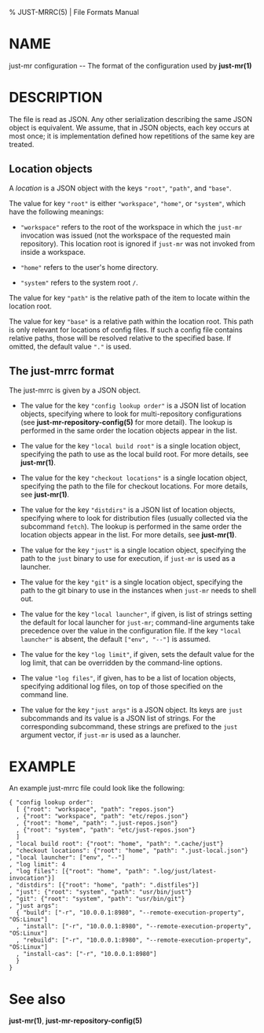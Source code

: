 % JUST-MRRC(5) | File Formats Manual

NAME
====

just-mr configuration -- The format of the configuration used by
**just-mr(1)**

DESCRIPTION
===========

The file is read as JSON. Any other serialization describing the same
JSON object is equivalent. We assume, that in JSON objects, each key
occurs at most once; it is implementation defined how repetitions of the
same key are treated.

Location objects
----------------

A *location* is a JSON object with the keys `"root"`, `"path"`, and
`"base"`.

The value for key `"root"` is either `"workspace"`, `"home"`, or
`"system"`, which have the following meanings:

 - `"workspace"` refers to the root of the workspace in which the
   `just-mr` invocation was issued (not the workspace of the requested
   main repository). This location root is ignored if `just-mr` was not
   invoked from inside a workspace.

 - `"home"` refers to the user's home directory.

 - `"system"` refers to the system root `/`.

The value for key `"path"` is the relative path of the item to locate
within the location root.

The value for key `"base"` is a relative path within the location root.
This path is only relevant for locations of config files. If such a
config file contains relative paths, those will be resolved relative to
the specified base. If omitted, the default value `"."` is used.

The just-mrrc format
--------------------

The just-mrrc is given by a JSON object.

 - The value for the key `"config lookup order"` is a JSON list of
   location objects, specifying where to look for multi-repository
   configurations (see **just-mr-repository-config(5)** for more
   detail). The lookup is performed in the same order the location
   objects appear in the list.

 - The value for the key `"local build root"` is a single location
   object, specifying the path to use as the local build root. For more
   details, see **just-mr(1)**.

 - The value for the key `"checkout locations"` is a single location
   object, specifying the path to the file for checkout locations. For
   more details, see **just-mr(1)**.

 - The value for the key `"distdirs"` is a JSON list of location
   objects, specifying where to look for distribution files (usually
   collected via the subcommand `fetch`). The lookup is performed in
   the same order the location objects appear in the list. For more
   details, see **just-mr(1)**.

 - The value for the key `"just"` is a single location object,
   specifying the path to the `just` binary to use for execution, if
   `just-mr` is used as a launcher.

 - The value for the key `"git"` is a single location object,
   specifying the path to the git binary to use in the instances when
   `just-mr` needs to shell out.

 - The value for the key `"local launcher"`, if given, is list of
   strings setting the default for local launcher for `just-mr`;
   command-line arguments take precedence over the value in the
   configuration file. If the key `"local launcher"` is absent, the
   default `["env", "--"]` is assumed.

 - The value for the key `"log limit"`, if given, sets the default
   value for the log limit, that can be overridden by the command-line
   options.

 - The value `"log files"`, if given, has to be a list of location
   objects, specifying additional log files, on top of those specified
   on the command line.

 - The value for the key `"just args"` is a JSON object. Its keys are
   `just` subcommands and its value is a JSON list of strings. For the
   corresponding subcommand, these strings are prefixed to the `just`
   argument vector, if `just-mr` is used as a launcher.

EXAMPLE
=======

An example just-mrrc file could look like the following:

``` jsonc
{ "config lookup order":
  [ {"root": "workspace", "path": "repos.json"}
  , {"root": "workspace", "path": "etc/repos.json"}
  , {"root": "home", "path": ".just-repos.json"}
  , {"root": "system", "path": "etc/just-repos.json"}
  ]
, "local build root": {"root": "home", "path": ".cache/just"}
, "checkout locations": {"root": "home", "path": ".just-local.json"}
, "local launcher": ["env", "--"]
, "log limit": 4
, "log files": [{"root": "home", "path": ".log/just/latest-invocation"}]
, "distdirs": [{"root": "home", "path": ".distfiles"}]
, "just": {"root": "system", "path": "usr/bin/just"}
, "git": {"root": "system", "path": "usr/bin/git"}
, "just args":
  { "build": ["-r", "10.0.0.1:8980", "--remote-execution-property", "OS:Linux"]
  , "install": ["-r", "10.0.0.1:8980", "--remote-execution-property", "OS:Linux"]
  , "rebuild": ["-r", "10.0.0.1:8980", "--remote-execution-property", "OS:Linux"]
  , "install-cas": ["-r", "10.0.0.1:8980"]
  }
}
```

See also
========

**just-mr(1)**, **just-mr-repository-config(5)**
